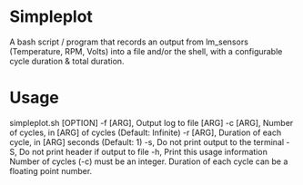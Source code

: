 # Simpleplot
A bash script / program that records an output from lm_sensors (Temperature, RPM, Volts) into a file and/or the shell, with a configurable cycle duration &amp; total duration.

# Usage
simpleplot.sh [OPTION]
  -f [ARG],	Output log to file [ARG]
  -c [ARG],	Number of cycles, in [ARG] of cycles (Default: Infinite)
  -r [ARG],	Duration of each cycle, in [ARG] seconds (Default: 1)
  -s,		Do not print output to the terminal
  -S,		Do not print header if output to file
  -h,		Print this usage information
Number of cycles (-c) must be an integer.
Duration of each cycle can be a floating point number.

